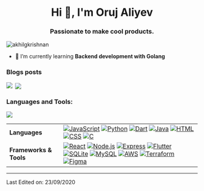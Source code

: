 <h1 align="center">Hi 👋, I'm Oruj Aliyev</h1>
<h3 align="center">Passionate to make cool products.</h3>

<p align="left"> <img src="https://komarev.com/ghpvc/?username=Orujhimaru" alt="akhilgkrishnan" /> </p>

- 🌱 I’m currently learning **Backend development with Golang**


### Blogs posts
<!-- BLOG-POST-LIST:START -->
<!-- BLOG-POST-LIST:END -->
<p><img align="left" src="https://github-readme-stats.vercel.app/api/top-langs/?username=Orujhimaru&layout=compact&hide=html"  /></p>

<p>&nbsp;<img align="center" src="https://github-readme-stats.vercel.app/api?username=Orujhimaru&show_icons=true"  /></p>

<h3 align="left">Languages and Tools:</h3>
<img src="https://skillicons.dev/icons?i=go,java,py,kotlin,react,ts,js,html,css,blender,figma,aws,docker,postgres,redis" />
<markdown-accessiblity-table><table>
  <tbody><tr>
    <td><b>Languages</b></td>
    <td>
      <div align="left" dir="auto">
        <a target="_blank" rel="noopener noreferrer nofollow" href="https://camo.githubusercontent.com/16edff857d92b7794d5f4241aa88b9db4463d06eb52b38624a5fe1cad1584e53/68747470733a2f2f736b696c6c69636f6e732e6465762f69636f6e733f693d6a73"><img src="https://camo.githubusercontent.com/16edff857d92b7794d5f4241aa88b9db4463d06eb52b38624a5fe1cad1584e53/68747470733a2f2f736b696c6c69636f6e732e6465762f69636f6e733f693d6a73" alt="JavaScript" data-canonical-src="https://skillicons.dev/icons?i=js" style="max-width: 100%;"></a>
        <a target="_blank" rel="noopener noreferrer nofollow" href="https://camo.githubusercontent.com/1594bb61e85b22739a2e8fa02ea68154f8969efc2f280a47f2602f99d5f0fc0e/68747470733a2f2f736b696c6c69636f6e732e6465762f69636f6e733f693d7079"><img src="https://camo.githubusercontent.com/1594bb61e85b22739a2e8fa02ea68154f8969efc2f280a47f2602f99d5f0fc0e/68747470733a2f2f736b696c6c69636f6e732e6465762f69636f6e733f693d7079" alt="Python" data-canonical-src="https://skillicons.dev/icons?i=py" style="max-width: 100%;"></a>
        <a target="_blank" rel="noopener noreferrer nofollow" href="https://camo.githubusercontent.com/f910b1c9abdd155f60d3e379337eceb46e6f4f746b04a89e8510207661dd479a/68747470733a2f2f736b696c6c69636f6e732e6465762f69636f6e733f693d64617274"><img src="https://camo.githubusercontent.com/f910b1c9abdd155f60d3e379337eceb46e6f4f746b04a89e8510207661dd479a/68747470733a2f2f736b696c6c69636f6e732e6465762f69636f6e733f693d64617274" alt="Dart" data-canonical-src="https://skillicons.dev/icons?i=dart" style="max-width: 100%;"></a>
        <a target="_blank" rel="noopener noreferrer nofollow" href="https://camo.githubusercontent.com/9e02c0426b198d80f933ea32f92142c36ce703345e524caa6c7f38fa338aaf9f/68747470733a2f2f736b696c6c69636f6e732e6465762f69636f6e733f693d6a617661"><img src="https://camo.githubusercontent.com/9e02c0426b198d80f933ea32f92142c36ce703345e524caa6c7f38fa338aaf9f/68747470733a2f2f736b696c6c69636f6e732e6465762f69636f6e733f693d6a617661" alt="Java" data-canonical-src="https://skillicons.dev/icons?i=java" style="max-width: 100%;"></a>
        <a target="_blank" rel="noopener noreferrer nofollow" href="https://camo.githubusercontent.com/49179b69f7956cc4b5e5e7987d011103b7e3ffc20c55ca4a43c8ff214c3b6796/68747470733a2f2f736b696c6c69636f6e732e6465762f69636f6e733f693d68746d6c"><img src="https://camo.githubusercontent.com/49179b69f7956cc4b5e5e7987d011103b7e3ffc20c55ca4a43c8ff214c3b6796/68747470733a2f2f736b696c6c69636f6e732e6465762f69636f6e733f693d68746d6c" alt="HTML" data-canonical-src="https://skillicons.dev/icons?i=html" style="max-width: 100%;"></a>
        <a target="_blank" rel="noopener noreferrer nofollow" href="https://camo.githubusercontent.com/a266b2536a9f4e1b8dc325ca89d9ce8e7f323c1e140f8b830a42f474a56e3b4c/68747470733a2f2f736b696c6c69636f6e732e6465762f69636f6e733f693d637373"><img src="https://camo.githubusercontent.com/a266b2536a9f4e1b8dc325ca89d9ce8e7f323c1e140f8b830a42f474a56e3b4c/68747470733a2f2f736b696c6c69636f6e732e6465762f69636f6e733f693d637373" alt="CSS" data-canonical-src="https://skillicons.dev/icons?i=css" style="max-width: 100%;"></a>
        <a target="_blank" rel="noopener noreferrer nofollow" href="https://camo.githubusercontent.com/53b27cbad05c013d17c92bd9a820d0e7d9f5199f88ffc827dae965b4ac0657ca/68747470733a2f2f736b696c6c69636f6e732e6465762f69636f6e733f693d63"><img src="https://camo.githubusercontent.com/53b27cbad05c013d17c92bd9a820d0e7d9f5199f88ffc827dae965b4ac0657ca/68747470733a2f2f736b696c6c69636f6e732e6465762f69636f6e733f693d63" alt="C" data-canonical-src="https://skillicons.dev/icons?i=c" style="max-width: 100%;"></a>
      </div>
    </td>
  </tr>
  <tr>
    <td><b>Frameworks &amp; Tools</b></td>
    <td>
      <div align="left" dir="auto">
        <a target="_blank" rel="noopener noreferrer nofollow" href="https://camo.githubusercontent.com/cb1fa2738a401d7952e8c150707084c5336ba9d544a238fad8c8d4d942353d8a/68747470733a2f2f736b696c6c69636f6e732e6465762f69636f6e733f693d7265616374"><img src="https://camo.githubusercontent.com/cb1fa2738a401d7952e8c150707084c5336ba9d544a238fad8c8d4d942353d8a/68747470733a2f2f736b696c6c69636f6e732e6465762f69636f6e733f693d7265616374" alt="React" data-canonical-src="https://skillicons.dev/icons?i=react" style="max-width: 100%;"></a>
        <a target="_blank" rel="noopener noreferrer nofollow" href="https://camo.githubusercontent.com/c0ed7f7d36d6437790846bc99e238abd7cb2205dbec27c6e6be959abb04e2733/68747470733a2f2f736b696c6c69636f6e732e6465762f69636f6e733f693d6e6f64656a73"><img src="https://camo.githubusercontent.com/c0ed7f7d36d6437790846bc99e238abd7cb2205dbec27c6e6be959abb04e2733/68747470733a2f2f736b696c6c69636f6e732e6465762f69636f6e733f693d6e6f64656a73" alt="Node.js" data-canonical-src="https://skillicons.dev/icons?i=nodejs" style="max-width: 100%;"></a>
        <a target="_blank" rel="noopener noreferrer nofollow" href="https://camo.githubusercontent.com/eed59029fe16e0f33431721522fb0eede534a072db478245b89b6bc4ab1b10f3/68747470733a2f2f736b696c6c69636f6e732e6465762f69636f6e733f693d65787072657373"><img src="https://camo.githubusercontent.com/eed59029fe16e0f33431721522fb0eede534a072db478245b89b6bc4ab1b10f3/68747470733a2f2f736b696c6c69636f6e732e6465762f69636f6e733f693d65787072657373" alt="Express" data-canonical-src="https://skillicons.dev/icons?i=express" style="max-width: 100%;"></a>
        <a target="_blank" rel="noopener noreferrer nofollow" href="https://camo.githubusercontent.com/a860f29a5b985c8efb9618ca0f2e7d64d749845847c8950f2c0ba4e71081afd6/68747470733a2f2f736b696c6c69636f6e732e6465762f69636f6e733f693d666c7574746572"><img src="https://camo.githubusercontent.com/a860f29a5b985c8efb9618ca0f2e7d64d749845847c8950f2c0ba4e71081afd6/68747470733a2f2f736b696c6c69636f6e732e6465762f69636f6e733f693d666c7574746572" alt="Flutter" data-canonical-src="https://skillicons.dev/icons?i=flutter" style="max-width: 100%;"></a>
        <a target="_blank" rel="noopener noreferrer nofollow" href="https://camo.githubusercontent.com/5c68bb28b0da51cd56ff4f358c3d62647680f1c95b43c1a3b86f22c85f078aec/68747470733a2f2f736b696c6c69636f6e732e6465762f69636f6e733f693d73716c697465"><img src="https://camo.githubusercontent.com/5c68bb28b0da51cd56ff4f358c3d62647680f1c95b43c1a3b86f22c85f078aec/68747470733a2f2f736b696c6c69636f6e732e6465762f69636f6e733f693d73716c697465" alt="SQLite" data-canonical-src="https://skillicons.dev/icons?i=sqlite" style="max-width: 100%;"></a>
        <a target="_blank" rel="noopener noreferrer nofollow" href="https://camo.githubusercontent.com/8f3f7c6f760a14060b33e90190faa902bcc4871373ec7ef0451c183a54d6490a/68747470733a2f2f736b696c6c69636f6e732e6465762f69636f6e733f693d6d7973716c"><img src="https://camo.githubusercontent.com/8f3f7c6f760a14060b33e90190faa902bcc4871373ec7ef0451c183a54d6490a/68747470733a2f2f736b696c6c69636f6e732e6465762f69636f6e733f693d6d7973716c" alt="MySQL" data-canonical-src="https://skillicons.dev/icons?i=mysql" style="max-width: 100%;"></a>
        <a target="_blank" rel="noopener noreferrer nofollow" href="https://camo.githubusercontent.com/2d869f303f8110e509cfffdb4bab8cb8cd17667d1e624610cf1e16fe00422792/68747470733a2f2f736b696c6c69636f6e732e6465762f69636f6e733f693d617773"><img src="https://camo.githubusercontent.com/2d869f303f8110e509cfffdb4bab8cb8cd17667d1e624610cf1e16fe00422792/68747470733a2f2f736b696c6c69636f6e732e6465762f69636f6e733f693d617773" alt="AWS" data-canonical-src="https://skillicons.dev/icons?i=aws" style="max-width: 100%;"></a>
        <a target="_blank" rel="noopener noreferrer nofollow" href="https://camo.githubusercontent.com/91f1c33507a89b6a73906798b87da984fa1853c428b00d48d38657ccba139fc6/68747470733a2f2f736b696c6c69636f6e732e6465762f69636f6e733f693d7465727261666f726d"><img src="https://camo.githubusercontent.com/91f1c33507a89b6a73906798b87da984fa1853c428b00d48d38657ccba139fc6/68747470733a2f2f736b696c6c69636f6e732e6465762f69636f6e733f693d7465727261666f726d" alt="Terraform" data-canonical-src="https://skillicons.dev/icons?i=terraform" style="max-width: 100%;"></a>
        <a target="_blank" rel="noopener noreferrer nofollow" href="https://camo.githubusercontent.com/e5a9db5c6c95d9986b877048e7455b6456aa616a2e44d974ef9e72f758826146/68747470733a2f2f736b696c6c69636f6e732e6465762f69636f6e733f693d6669676d61"><img src="https://camo.githubusercontent.com/e5a9db5c6c95d9986b877048e7455b6456aa616a2e44d974ef9e72f758826146/68747470733a2f2f736b696c6c69636f6e732e6465762f69636f6e733f693d6669676d61" alt="Figma" data-canonical-src="https://skillicons.dev/icons?i=figma" style="max-width: 100%;"></a>
      </div>
    </td>
  </tr>
</tbody></table></markdown-accessiblity-table>



----

Last Edited on: 23/09/2020
